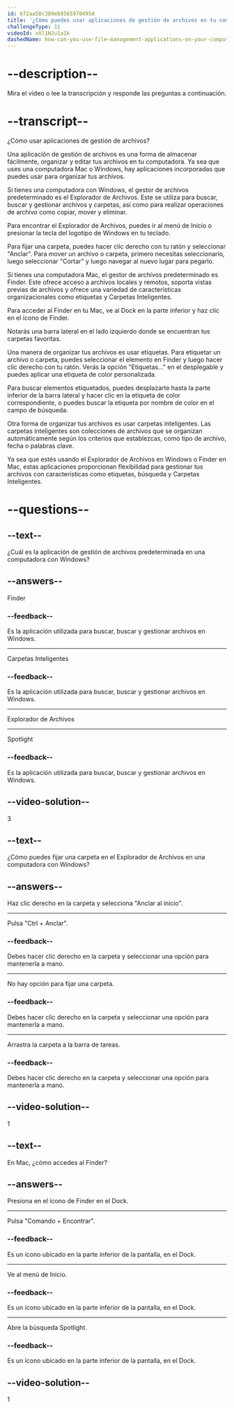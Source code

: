 ```yaml
---
id: 672aa58c389eb9565978495d
title: '¿Cómo puedes usar aplicaciones de gestión de archivos en tu computadora?'
challengeType: 11
videoId: oXl1NJu1a1k
dashedName: how-can-you-use-file-management-applications-on-your-computer
---
```


# --description--

Mira el video o lee la transcripción y responde las preguntas a continuación.

# --transcript--

¿Cómo usar aplicaciones de gestión de archivos?

Una aplicación de gestión de archivos es una forma de almacenar fácilmente, organizar y editar tus archivos en tu computadora. Ya sea que uses una computadora Mac o Windows, hay aplicaciones incorporadas que puedes usar para organizar tus archivos.

Si tienes una computadora con Windows, el gestor de archivos predeterminado es el Explorador de Archivos. Este se utiliza para buscar, buscar y gestionar archivos y carpetas, así como para realizar operaciones de archivo como copiar, mover y eliminar.

Para encontrar el Explorador de Archivos, puedes ir al menú de Inicio o presionar la tecla del logotipo de Windows en tu teclado.

Para fijar una carpeta, puedes hacer clic derecho con tu ratón y seleccionar "Anclar". Para mover un archivo o carpeta, primero necesitas seleccionarlo, luego seleccionar "Cortar" y luego navegar al nuevo lugar para pegarlo.

Si tienes una computadora Mac, el gestor de archivos predeterminado es Finder. Este ofrece acceso a archivos locales y remotos, soporta vistas previas de archivos y ofrece una variedad de características organizacionales como etiquetas y Carpetas Inteligentes.

Para acceder al Finder en tu Mac, ve al Dock en la parte inferior y haz clic en el ícono de Finder.

Notarás una barra lateral en el lado izquierdo donde se encuentran tus carpetas favoritas.

Una manera de organizar tus archivos es usar etiquetas. Para etiquetar un archivo o carpeta, puedes seleccionar el elemento en Finder y luego hacer clic derecho con tu ratón. Verás la opción "Etiquetas..." en el desplegable y puedes aplicar una etiqueta de color personalizada.

Para buscar elementos etiquetados, puedes desplazarte hasta la parte inferior de la barra lateral y hacer clic en la etiqueta de color correspondiente, o puedes buscar la etiqueta por nombre de color en el campo de búsqueda.

Otra forma de organizar tus archivos es usar carpetas inteligentes. Las carpetas inteligentes son colecciones de archivos que se organizan automáticamente según los criterios que establezcas, como tipo de archivo, fecha o palabras clave.

Ya sea que estés usando el Explorador de Archivos en Windows o Finder en Mac, estas aplicaciones proporcionan flexibilidad para gestionar tus archivos con características como etiquetas, búsqueda y Carpetas Inteligentes.

# --questions--

## --text--

¿Cuál es la aplicación de gestión de archivos predeterminada en una computadora con Windows?

## --answers--

Finder

### --feedback--

Es la aplicación utilizada para buscar, buscar y gestionar archivos en Windows.

---

Carpetas Inteligentes

### --feedback--

Es la aplicación utilizada para buscar, buscar y gestionar archivos en Windows.

---

Explorador de Archivos

---

Spotlight

### --feedback--

Es la aplicación utilizada para buscar, buscar y gestionar archivos en Windows.

## --video-solution--

3

## --text--

¿Cómo puedes fijar una carpeta en el Explorador de Archivos en una computadora con Windows?

## --answers--

Haz clic derecho en la carpeta y selecciona "Anclar al inicio".

---

Pulsa "Ctrl + Anclar".

### --feedback--

Debes hacer clic derecho en la carpeta y seleccionar una opción para mantenerla a mano.

---

No hay opción para fijar una carpeta.

### --feedback--

Debes hacer clic derecho en la carpeta y seleccionar una opción para mantenerla a mano.

---

Arrastra la carpeta a la barra de tareas.

### --feedback--

Debes hacer clic derecho en la carpeta y seleccionar una opción para mantenerla a mano.

## --video-solution--

1

## --text--

En Mac, ¿cómo accedes al Finder?

## --answers--

Presiona en el ícono de Finder en el Dock.

---

Pulsa "Comando + Encontrar".

### --feedback--

Es un ícono ubicado en la parte inferior de la pantalla, en el Dock.

---

Ve al menú de Inicio.

### --feedback--

Es un ícono ubicado en la parte inferior de la pantalla, en el Dock.

---

Abre la búsqueda Spotlight.

### --feedback--

Es un ícono ubicado en la parte inferior de la pantalla, en el Dock.

## --video-solution--

1
